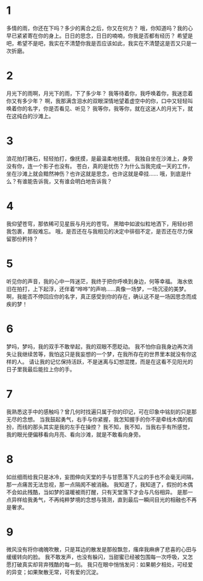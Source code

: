 # 1
多情的雨，你还在下吗？多少的离合之后，你又在何方？
哦，你知道吗？我的心早已紧紧寄在你的身上。日日的思念，日日的喃喃，你我是否都有经历？
希望是吧，希望不是吧，我实在不清楚你我是否应该如此，我实在不清楚这是否又只是一次折磨。

# 2
月光下的雨啊，月光下的雨，下了多少年？
我等待着你，我呼唤着你，我迷恋着你又有多少年？
啊，我那满含泪水的双眼深情地望着虚空中的你，口中又轻轻叫唤着你的名字，你是否看见、听见？
我等你，我等你，就在这迷人的月光下，就在这纯白的沙滩上。

# 3
浪花拍打礁石，轻轻拍打，像抚摸，是最温柔地抚摸。
我独自坐在沙滩上，身旁没有你，连一个影子也没有。
苍白，真的是忧伤？为什么当我完成一天的工作，坐在沙滩上就会黯然神伤？也许这就是思念，也许这就是牵挂……
哦，到底是什么？有谁能告诉我，又有谁会明白地告诉我？

# 4
我仰望苍穹，那依稀可见星辰与月光的苍穹。
黑暗中如波似粒地洒下，用轻纱把我包裹，那般难忘。
哦，是否还在与我相见的决定中徘徊不定，是否还在尽力保留那份矜持？

# 5
听见你的声音，我的心中一阵迷茫，我终于把你呼唤到身边，何等幸福。
海水依旧在拍打，上下起浮，还伴着“哗哗”的声响……真像一场梦，一场沉浸的美梦。
啊，我能否不停回应你的名字，真正感受到你的存在，确认这不是一场因思念而成疾的梦！

# 6
梦吗，梦吗，我的双手不敢举起，我的双眼不愿眨动。
我不怕你自我身边再次消失让我继续苦等，我怕这只是我妄想的一个梦，在我所存在的世界里本就没有你这样的人。
请让我的记忆保持活跃，不是迷离与幻想混搅，而是在这看不见阳光的日子里我最后能拉上你的手。

# 7
我熟悉这手中的感触吗？曾几何时找遍只属于你的印记，可在印象中铭刻的只是那无尽的念想。
当我鼓起勇气，右手与你紧握，我怎知握手的你不是牵线木偶的假扮，而线的那头其实是我的左手在操控？
我不知，我不知，当我右手有所感觉，我的眼光便偏移看向月亮、看向沙滩，就是不敢看向身旁。

# 8
如丝细雨给我只是冰冷，妄图伸向天堂的手与甘愿落下凡尘的手也不会毫无间隔，那一点痛苦无法忽视，那一点隔阂不被消融。
我知道了，我知道了，假扮的木偶不会如此残酷，当如梦的温暖被雨打醒，只有天堂落下才会与凡俗相异。
是那一点异样给我勇气，不再纯粹梦境的念想与猜测，直到最后一瞬间目光的相融也不再是奢求。

# 9
微风没有将你魂魄吹散，只是耳边的散发是那般飘忽，瘙痒我麻痹了悲喜的心田与缓缓转向的脸。
我不敢发声，也没有躲闪，当甜蜜已经被包围每一次呼吸，又怎愿打破真实却背弃残酷的每一刻。
我只在眼中悄悄发问：如果朝夕相处，可经爱的异变；如果聚散无常，可有爱的沉淀。

